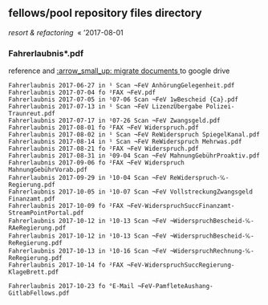 ## fellows/pool repository files directory

_resort & refactoring_ &nbsp;« ’2017-08-01


### Fahrerlaubnis*.pdf

reference and [ :arrow_small_up: migrate documents ](https://drive.google.com/uc?export=view&id=1z2JC38JPV2iDI-09_z4Khj7zULoe_jhF) to google drive

```
Fahrerlaubnis 2017-06-27 in ¹ Scan ¬FeV AnhörungGelegenheit.pdf
Fahrerlaubnis 2017-07-04 fo ²FAX ¬FeV.pdf
Fahrerlaubnis 2017-07-05 in ¹07-06 Scan ¬FeV 1wBescheid {Ca}.pdf
Fahrerlaubnis 2017-07-13 in ¹ Scan ¬FeV LizenzÜbergabe Polizei-Traunreut.pdf
Fahrerlaubnis 2017-07-17 in ¹07-26 Scan ¬FeV Zwangsgeld.pdf
Fahrerlaubnis 2017-08-01 fo ²FAX ¬FeV Widerspruch.pdf
Fahrerlaubnis 2017-08-02 in ¹ Scan ¬FeV ReWiderspruch SpiegelKanal.pdf
Fahrerlaubnis 2017-08-14 in ¹ Scan ¬FeV ReWiderspruch Mehrwas.pdf
Fahrerlaubnis 2017-08-21 fo ²FAX ¬FeV Widerspruch.pdf
Fahrerlaubnis 2017-08-31 in ¹09-04 Scan ¬FeV MahnungGebührProaktiv.pdf
Fahrerlaubnis 2017-09-06 fo ²FAX ¬FeV Widerspruch MahnungGebührVorab.pdf
Fahrerlaubnis 2017-09-29 in ¹10-04 Scan ¬FeV ReWiderspruch-℆-Regierung.pdf
Fahrerlaubnis 2017-10-05 in ¹10-07 Scan ¬FeV VollstreckungZwangsgeld Finanzamt.pdf
Fahrerlaubnis 2017-10-09 fo ²FAX ¬FeV-WiderspruchSuccFinanzamt-StreamPointPortal.pdf
Fahrerlaubnis 2017-10-12 in ¹10-13 Scan ¬FeV ¬WiderspruchBescheid-℆-RAeRegierung.pdf
Fahrerlaubnis 2017-10-12 in ¹10-13 Scan ¬FeV ¬WiderspruchBescheid-℆-ReRegierung.pdf
Fahrerlaubnis 2017-10-13 in ¹10-16 Scan ¬FeV ¬WiderspruchRechnung-℆-ReRegierung.pdf
Fahrerlaubnis 2017-10-14 fo ²FAX ¬FeV-WiderspruchSuccRegierung-KlageBrett.pdf

Fahrerlaubnis 2017-10-23 fo °E-Mail ¬FeV-PamfleteAushang-GitlabFellows.pdf
```